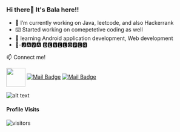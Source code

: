 ### Hi there👋 It's Bala here!!


- 🔭 I’m currently working on Java, leetcode, and also Hackerrank
- ⌨️ Started working on comepetetive coding as well
- 🌱 learning Android application development, Web development
- 👀-🅹🅰🆅🅰 🅳🅴🆅🅴🅻🅾🅿🅴🆁


:mailbox: Connect me!

<a href="https://www.linkedin.com/in/bala-subramaniyan-45b8901a3/" target="blank"><img align="center" src="https://cdn-icons-png.flaticon.com/512/174/174857.png" height="50" width="50" /></a>
[![Mail Badge](https://img.shields.io/badge/-@theathleticnerd-e84393?style=flat&labelColor=e84393&logo=instagram&logoColor=white)](https://instagram.com/the.athletic.nerd)
[![Mail Badge](https://img.shields.io/badge/-jobandjeffy-c0392b?style=flat&labelColor=c0392b&logo=gmail&logoColor=white)](mailto:jobandjeffy@gmail.com)


![alt text](https://github-readme-stats-naveen.vercel.app/api?username=Bala320&&show_icons=true&title_color=fafbfc&icon_color=28a745&text_color=fafbfc&bg_color=45,0366d6,c5f015)

#### Profile Visits

![visitors](https://visitor-badge.glitch.me/badge?page_id=Bala320.Bala320)


